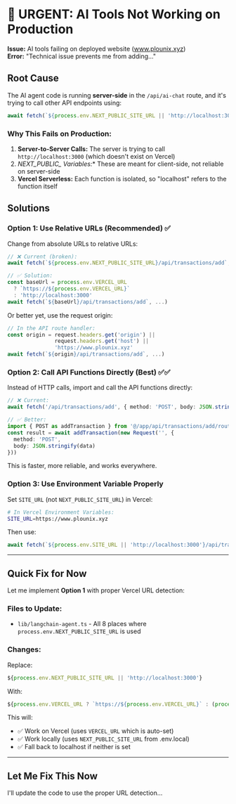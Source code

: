 # 🔴 URGENT: AI Tools Not Working on Production

**Issue:** AI tools failing on deployed website (www.plounix.xyz)  
**Error:** "Technical issue prevents me from adding..."

## Root Cause

The AI agent code is running **server-side** in the `/api/ai-chat` route, and it's trying to call other API endpoints using:

```typescript
await fetch(`${process.env.NEXT_PUBLIC_SITE_URL || 'http://localhost:3000'}/api/transactions/add`, ...)
```

### Why This Fails on Production:

1. **Server-to-Server Calls:** The server is trying to call `http://localhost:3000` (which doesn't exist on Vercel)
2. **NEXT_PUBLIC_* Variables:** These are meant for client-side, not reliable on server-side
3. **Vercel Serverless:** Each function is isolated, so "localhost" refers to the function itself

## Solutions

### Option 1: Use Relative URLs (Recommended) ✅

Change from absolute URLs to relative URLs:

```typescript
// ❌ Current (broken):
await fetch(`${process.env.NEXT_PUBLIC_SITE_URL}/api/transactions/add`, ...)

// ✅ Solution:
const baseUrl = process.env.VERCEL_URL 
  ? `https://${process.env.VERCEL_URL}` 
  : 'http://localhost:3000'
await fetch(`${baseUrl}/api/transactions/add`, ...)
```

Or better yet, use the request origin:

```typescript
// In the API route handler:
const origin = request.headers.get('origin') || 
               request.headers.get('host') || 
               'https://www.plounix.xyz'
await fetch(`${origin}/api/transactions/add`, ...)
```

### Option 2: Call API Functions Directly (Best) ✅✅

Instead of HTTP calls, import and call the API functions directly:

```typescript
// ❌ Current:
await fetch('/api/transactions/add', { method: 'POST', body: JSON.stringify(data) })

// ✅ Better:
import { POST as addTransaction } from '@/app/api/transactions/add/route'
const result = await addTransaction(new Request('', { 
  method: 'POST', 
  body: JSON.stringify(data) 
}))
```

This is faster, more reliable, and works everywhere.

### Option 3: Use Environment Variable Properly

Set `SITE_URL` (not `NEXT_PUBLIC_SITE_URL`) in Vercel:

```bash
# In Vercel Environment Variables:
SITE_URL=https://www.plounix.xyz
```

Then use:
```typescript
await fetch(`${process.env.SITE_URL || 'http://localhost:3000'}/api/transactions/add`, ...)
```

---

## Quick Fix for Now

Let me implement **Option 1** with proper Vercel URL detection:

### Files to Update:
- `lib/langchain-agent.ts` - All 8 places where `process.env.NEXT_PUBLIC_SITE_URL` is used

### Changes:
Replace:
```typescript
${process.env.NEXT_PUBLIC_SITE_URL || 'http://localhost:3000'}
```

With:
```typescript
${process.env.VERCEL_URL ? `https://${process.env.VERCEL_URL}` : (process.env.NEXT_PUBLIC_SITE_URL || 'http://localhost:3000')}
```

This will:
- ✅ Work on Vercel (uses `VERCEL_URL` which is auto-set)
- ✅ Work locally (uses `NEXT_PUBLIC_SITE_URL` from .env.local)
- ✅ Fall back to localhost if neither is set

---

## Let Me Fix This Now

I'll update the code to use the proper URL detection...

